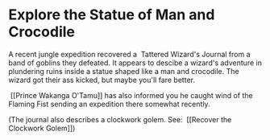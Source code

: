 # Explore the Statue of Man and Crocodile
A recent jungle expedition recovered a  Tattered Wizard's Journal from a band of goblins they defeated. It appears to descibe a wizard's adventure in plundering ruins inside a statue shaped like a man and crocodile. The wizard got their ass kicked, but maybe you'll fare better.

 [[Prince Wakanga O'Tamu]] has also informed you he caught wind of the Flaming Fist sending an expedition there somewhat recently.

(The journal also describes a clockwork golem. See:  [[Recover the Clockwork Golem]])